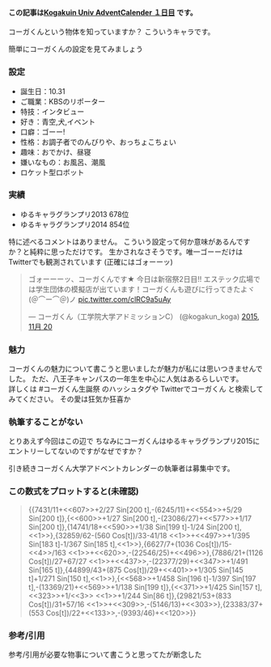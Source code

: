 #### この記事は[Kogakuin Univ AdventCalender １日目](http://www.adventar.org/calendars/963) です。

コーガくんという物体を知っていますか？
こういうキャラです。

簡単にコーガくんの設定を見てみましょう
### 設定
- 誕生日：10.31
- ご職業：KBSのリポーター
- 特技：インタビュー
- 好き：青空,犬,イベント
- 口癖：ゴーー!
- 性格：お調子者でのんびりや、おっちょこちょい
- 趣味：おでかけ、昼寝
- 嫌いなもの：お風呂、潮風
- ロケット型ロボット

### 実績
- ゆるキャラグランプリ2013 678位
- ゆるキャラグランプリ2014 854位

特に述べるコメントはありません。
こういう設定って何か意味があるんですか？と純粋に思っただけです。
生かされなさそうです。唯一ゴーーだけはTwitterでも観測されています
(正確にはゴォーーッ)  

<blockquote class="twitter-tweet" lang="ja"><p lang="ja" dir="ltr">ゴォーーーッ、コーガくんです★ 今日は新宿祭2日目!! エステック広場では学生団体の模擬店が出ています！コーガくんも遊びに行ってきたよヾ(＠⌒ー⌒＠)ノ <a href="https://t.co/clRC9a5uAy">pic.twitter.com/clRC9a5uAy</a></p>&mdash; コーガくん（工学院大学アドミッションC） (@kogakun_koga) <a href="https://twitter.com/kogakun_koga/status/667551459966234624">2015, 11月 20</a></blockquote> <script async src="//platform.twitter.com/widgets.js" charset="utf-8"></script>


### 魅力
コーガくんの魅力について書こうと思いましたが魅力が私には思いつきませんでした。
ただ、八王子キャンパスの一年生を中心に人気はあるらしいです。  
詳しくは #コーガくん生誕祭 のハッシュタグや Twitterでコーガくん と検索してみてください。
その愛は狂気か狂喜か

### 執筆することがない
とりあえず今回はこの辺で
ちなみにコーガくんはゆるキャラグランプリ2015にエントリーしてないのですがなぜですか？

<!--
### じゃあ何書くのか
一応、私は情報学部に所属しているので情報系の内容でも書きたいと思います。  
内容は既出/既知/既存の繰り返しなので新規性は皆無です。ご了承ください。

友達のいないオタク大学にとって数学の答え合わせほど自信のないものはありません。  
果たしてこれで合ってるのか。  
本当に合っているのか。  
そういう不安でたまらない人も多い筈です。  
そこで答え合わせをしてくれる心強い仲間がいます。
知っている人もご存知

　＿人人 人人＿  
＞[wolframalpha](http://www.wolframalpha.com)＜  
　￣Y^Y^Y^Y￣

WolframAlphaという最高の友人がいることにより  
僕らは大学の講義レベルの数学なら大抵解答を導いてもらえる。  

✌('ω'✌ )三✌('ω')✌三( ✌'ω')✌   
  
ここまで書いたけど飽きたので一旦投稿する。-->

引き続きコーガくん大学アドベントカレンダーの執筆者は募集中です。


### この数式をプロットすると(未確認)  
>{{7431/11+<<607>>+2/27 Sin[200 t],-(6245/11)+<<554>>+5/29 Sin[200 t]},{<<600>>+1/27 Sin[200 t],-(23086/27)+<<577>>+1/17 Sin[200 t]},{14741/18+<<590>>+1/38 Sin[199 t]-1/24 Sin[200 t],<<1>>},{32859/62-(560 Cos[t])/33-41/18 <<1>>+<<497>>+1/395 Sin[183 t]-1/367 Sin[185 t],<<1>>},{6627/7+(1036 Cos[t])/15-<<4>>/163 <<1>>+<<620>>,-(22546/25)+<<496>>},{7886/21+(1126 Cos[t])/27+67/27 <<1>>+<<437>>,-(22377/29)+<<347>>+1/491 Sin[165 t]},{44899/43+(875 Cos[t])/29+<<401>>+1/305 Sin[145 t]+1/271 Sin[150 t],<<1>>},{<<568>>+1/458 Sin[196 t]-1/397 Sin[197 t],-(13369/21)+<<569>>+1/138 Sin[199 t]},{<<371>>+1/425 Sin[157 t],<<323>>+1/<<3>> <<1>>+1/244 Sin[86 t]},{29821/53+(833 Cos[t])/31+57/16 <<1>>+<<309>>,-(5146/13)+<<303>>},{23383/37+(553 Cos[t])/22+<<133>>,-(9393/46)+<<120>>}}

### 参考/引用  
参考/引用が必要な物事について書こうと思ってたが断念した
